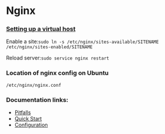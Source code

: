 # Nginx

### [Setting up a virtual host](https://www.digitalocean.com/community/tutorials/how-to-set-up-nginx-virtual-hosts-server-blocks-on-ubuntu-12-04-lts--3)

Enable a site:`sudo ln -s /etc/nginx/sites-available/SITENAME /etc/nginx/sites-enabled/SITENAME`

Reload server:`sudo service nginx restart`

### Location of nginx config on Ubuntu

`/etc/nginx/nginx.conf`

### Documentation links:

* [Pitfalls](http://wiki.nginx.org/Pitfalls)
* [Quick Start](http://wiki.nginx.org/QuickStart)
* [Configuration](http://wiki.nginx.org/Configuration)

